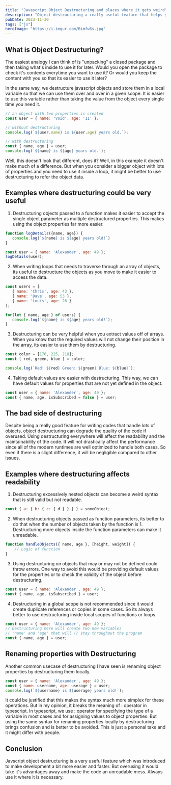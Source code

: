 ```yaml
---
title: "Javascript Object Destructuring and places where it gets weird"
description: "Object destructuring a really useful feature that helps you read from objects in a better way."
pubDate: 2023-11-30
tags: ["js"]
heroImage: "https://i.imgur.com/BimfwSs.jpg"
---
```


## What is Object Destructuring?
The easiest analogy I can think of is "unpacking" a closed package and then
taking what's inside to use it for later. Would you open the package to check
it's contents everytime you want to use it? Or would you keep the content with
you so that its easier to use it later?

In the same way, we destructure javascript objects and store them in a local
variable so that we can use them over and over in a given scope. It is easier
to use this variable rather than taking the value from the object every single
time you need it.

```javascript
// an object with two properties is created
const user = { name: 'Void', age: '11' };

// without destructuring
console.log(`${user.name} is ${user.age} years old.`);

// with destructuring
const { name, age } = user;
console.log(`${name} is ${age} years old.`);
```

Well, this doesn't look that different, does it? Well, in this example it doesn't
make much of a difference. But when you consider a bigger object with lots of
properties and you need to use it inside a loop, it might be better to use
destructuring to refer the object data.

## Examples where destructuring could be very useful

1. Destructuring objects passed to a function makes it easier to accept the single
object parameter as multiple destructured properties. This makes using the object
properties far more easier.
```javascript
function logDetails({name, age}) {
   console.log(`${name} is ${age} years old!`)
}

const user = { name: 'Alexander', age: 49 };
logDetails(user);
```
2. When writing loops that needs to traverse through an array of objects, its
useful to destructure the objects as you move to make it easier to access the
data.
```javascript
const users = [
   { name: 'Chris', age: 43 },
   { name: 'Dave', age: 53 },
   { name: 'Louis', age: 26 }
];

for(let { name, age } of users) {
   console.log(`${name} is ${age} years old!`);
}
```
3. Destructuring can be very helpful when you extract values off of arrays. When
you know that the required values will not change their position in the array,
its easier to use them by destructuring.
```javascript
const color = [176, 225, 218];
const [ red, green, blue ] = color;

console.log(`Red: ${red} Green: ${green} Blue: ${blue}`);
```
4. Taking default values are easier with destructuring. This way, we can have
default values for properties that are not yet defined in the object.
```javascript
const user = { name: 'Alexander', age: 49 };
const { name, age, isSubscribed = false } = user;
```

## The bad side of destructuring
Despite being a really good feature for writing codes that handle lots of objects,
object destructuring can degrade the quality of the code if overused. Using destructuring
everywhere will affect the readability and the maintainability of the code. It will
not drastically affect the performance since all of the modern runtimes are well
optimized to handle both cases. So even if there is a slight difference, it will
be negligible compared to other issues.

## Examples where destructuring affects readability
1. Destructuring excessively nested objects can become a weird syntax that is
still valid but not readable.
```javascript
const { a: { b: { c: { d } } } } = someObject;
```
2. When destructuring objects passed as function parameters, its better to do that
when the number of objects taken by the function is 1. Destructuring more objects
inside the function parameters can make it unreadable.
```javascript
function handleObjects({ name, age }, [height, weight]) {
    // Logic of function
}
```
3. Using destructuring on objects that may or may not be defined could throw errors.
One way to avoid this would be providing default values for the properties or to
check the validity of the object before destructuring.
```javascript
const user = { name: 'Alexander', age: 49 };
const { name, age, isSubscribed } = user;
```
4. Destructuring in a global scope is not recommended since it would create duplicate
references or copies in some cases. So its always better to use destructuring inside
local scopes of functions or loops.
```javascript
const user = { name: 'Alexander', age: 49 };
// Destructuring here will create two new variables 
// 'name' and 'age' that will // stay throughout the program
const { name, age } = user;
```

## Renaming properties with Destructuring
Another common usecase of destructuring I have seen is renaming object properties
by destructuring them locally.
```javascript
const user = { name: 'Alexander', age: 49 };
const { name: username, age: userage } = user;
console.log(`${username} is ${userage} years old!`);
```
It could be justified that this makes the syntax much more simplex for these operations.
But in my opinion, it breaks the meaning of : operator in typescript.
In typescript, we use : operator for specifying the type of a variable in most cases
and for assigning values to object properties. But using the same syntax for renaming
properties locally by destructuring brings confusion and is better to be avoided.
This is just a personal take and it might differ with people.

## Conclusion
Javscript object destructuring is a very useful feature which was introduced to
make development a bit more easier and faster. But overusing it would take it's
advantages away and make the code an unreadable mess. Always use it where it is
necessary.
